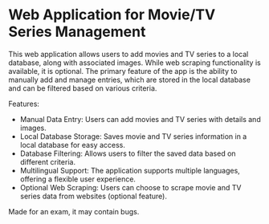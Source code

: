 # Web Application for Movie/TV Series Management
This web application allows users to add movies and TV series to a local database, along with associated images. While web scraping functionality is available, it is optional. The primary feature of the app is the ability to manually add and manage entries, which are stored in the local database and can be filtered based on various criteria.

Features:
- Manual Data Entry: Users can add movies and TV series with details and images.
- Local Database Storage: Saves movie and TV series information in a local database for easy access.
- Database Filtering: Allows users to filter the saved data based on different criteria.
- Multilingual Support: The application supports multiple languages, offering a flexible user experience.
- Optional Web Scraping: Users can choose to scrape movie and TV series data from websites (optional feature).

Made for an exam, it may contain bugs.
